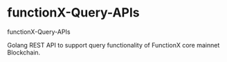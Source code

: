 # functionX-Query-APIs
functionX-Query-APIs

Golang REST API to support query functionality of FunctionX core mainnet Blockchain.


